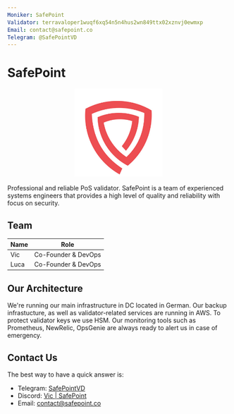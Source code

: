```yaml
---
Moniker: SafePoint
Validator: terravaloper1wuqf6xq54n5n4hus2wn849ttx02xznvj0ewmxp
Email: contact@safepoint.co
Telegram: @SafePointVD
---
```


# SafePoint
<p align="center"><img src="safepoint.png" width="200" height="200"></p>

Professional and reliable PoS validator. SafePoint is a team of experienced systems engineers that provides a high level of quality and reliability with focus on security.

## Team

| Name            | Role                | 
| --------------- | ------------------- | 
| Vic             | Co-Founder & DevOps | 
| Luca            | Co-Founder & DevOps |

## Our Architecture

We're running our main infrastructure in DC located in German. Our backup infrastucture, as well as validator-related services are running in AWS. To protect validator keys we use HSM. Our monitoring tools such as Prometheus, NewRelic, OpsGenie are always ready to alert us in case of emergency.

## Contact Us

The best way to have a quick answer is: 

- Telegram: [SafePointVD](https://t.me/SafePointVD)
- Discord: [Vic | SafePoint](https://discordapp.com/users/978526801800335403)
- Email: contact@safepoint.co

